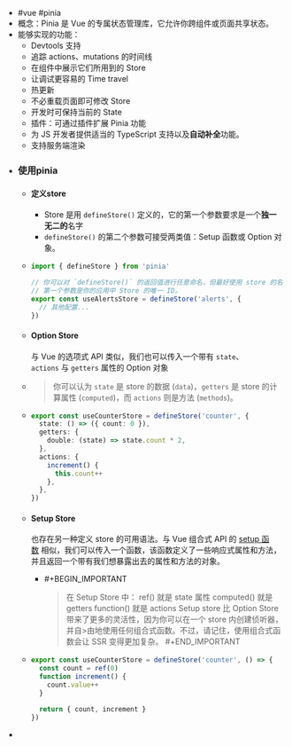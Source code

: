 - #vue #pinia
- 概念：Pinia 是 Vue 的专属状态管理库，它允许你跨组件或页面共享状态。
- 能够实现的功能：
	- Devtools 支持
	- 追踪 actions、mutations 的时间线
	- 在组件中展示它们所用到的 Store
	- 让调试更容易的 Time travel
	- 热更新
	- 不必重载页面即可修改 Store
	- 开发时可保持当前的 State
	- 插件：可通过插件扩展 Pinia 功能
	- 为 JS 开发者提供适当的 TypeScript 支持以及**自动补全**功能。
	- 支持服务端渲染
- ### 使用pinia
	- #### 定义store
		- Store 是用 `defineStore()` 定义的，它的第一个参数要求是一个**独一无二的**名字
		- `defineStore()` 的第二个参数可接受两类值：Setup 函数或 Option 对象。
	- ``` typescript
	  import { defineStore } from 'pinia'
	  
	  // 你可以对 `defineStore()` 的返回值进行任意命名，但最好使用 store 的名字，同时以 `use` 开头且以 `Store` 结尾。(比如 `useUserStore`，`useCartStore`，`useProductStore`)
	  // 第一个参数是你的应用中 Store 的唯一 ID。
	  export const useAlertsStore = defineStore('alerts', {
	    // 其他配置...
	  })
	  ```
	- #### Option Store
	  
	  与 Vue 的选项式 API 类似，我们也可以传入一个带有 `state`、`actions` 与 `getters` 属性的 Option 对象
	- >你可以认为 `state` 是 store 的数据 (`data`)，`getters` 是 store 的计算属性 (`computed`)，而 `actions` 则是方法 (`methods`)。
	- ``` typescript
	  export const useCounterStore = defineStore('counter', {
	    state: () => ({ count: 0 }),
	    getters: {
	      double: (state) => state.count * 2,
	    },
	    actions: {
	      increment() {
	        this.count++
	      },
	    },
	  })
	  ```
	- #### Setup Store 
	  
	  也存在另一种定义 store 的可用语法。与 Vue 组合式 API 的 [setup 函数](https://cn.vuejs.org/api/composition-api-setup.html) 相似，我们可以传入一个函数，该函数定义了一些响应式属性和方法，并且返回一个带有我们想暴露出去的属性和方法的对象。
		- #+BEGIN_IMPORTANT
		  >在 Setup Store 中：
		  >ref() 就是 state 属性
		  >computed() 就是 getters
		  >function() 就是 actions
		  >Setup store 比 Option Store 带来了更多的灵活性，因为你可以在一个 store 内创建侦听器，并自>由地使用任何组合式函数。不过，请记住，使用组合式函数会让 SSR 变得更加复杂。
		  #+END_IMPORTANT
	- ``` typescript
	  export const useCounterStore = defineStore('counter', () => {
	    const count = ref(0)
	    function increment() {
	      count.value++
	    }
	  
	    return { count, increment }
	  })
	  ```
-